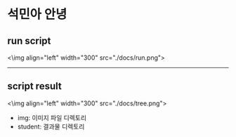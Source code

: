 # 석민아 안녕

## run script
<\img align="left" width="300" src="./docs/run.png">


*****

## script result
<\img align="left" width="300" src="./docs/tree.png">
* img: 이미지 파일 디렉토리
* student: 결과물 디렉토리
